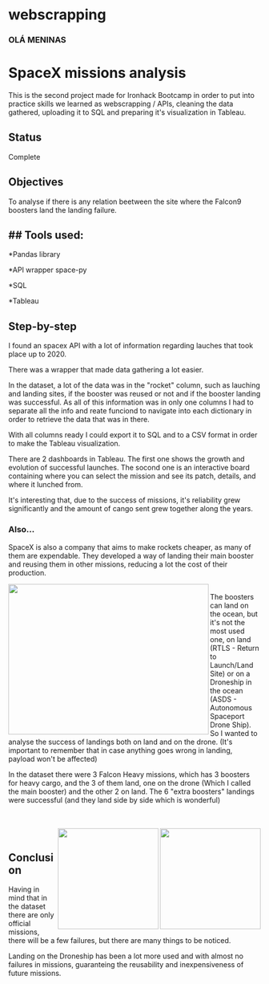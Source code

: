 # webscrapping
 ### OLÁ MENINAS
# SpaceX missions analysis

This is the second project made for Ironhack Bootcamp in order to put into practice skills we learned as webscrapping / APIs, cleaning the data gathered, uploading it to SQL and preparing it's visualization in Tableau.
## Status

Complete

## Objectives

To analyse if there is any relation beetween the site where the Falcon9 boosters land the landing failure.

## ## Tools used:
 *Pandas library
 
 *API wrapper space-py
 
 *SQL
 
 *Tableau

## Step-by-step
I found an spacex API with a lot of information regarding lauches that took place up to 2020. 

There was a wrapper that made data gathering a lot easier. 

In the dataset, a lot of the data was in the "rocket" column, such as lauching and landing sites, if the booster was reused or not and if the booster landing was successful. 
As all of this information was in only one columns I had to separate all the info and reate funciond to navigate into each dictionary in order to retrieve the data that was in there. 

With all columns ready I could export it to SQL and to a CSV format in order to make the Tableau visualization.

There are 2 dashboards in Tableau. The first one shows the growth and evolution of successful 
launches. The socond one is an interactive board containing where you can select the mission and see its patch, details, and where it lunched from. 

It's interesting that, due to the success of missions, it's reliability grew significantly and the amount of cango sent grew together along the years.

### Also...
SpaceX is also a company that aims to make rockets cheaper, as many of them are expendable. They developed a way of landing their main booster and reusing them in other missions, reducing a lot the cost of their production. 

<img align="left" src="https://live.staticflickr.com/7653/16892430560_4f9c8c16bf_b.jpg" alt="" width="400" height="300" />

<br/>The boosters can land on the ocean, but it's not the most used one, on land (RTLS - Return to Launch/Land Site) or on a Droneship in the ocean (ASDS - Autonomous Spaceport Drone Ship). 
So I wanted to analyse the success of landings both on land and on the drone. (It's important to remember that in case anything goes wrong in landing, payload won't be affected)

In the dataset there were 3 Falcon Heavy missions, which has 3 boosters for heavy cargo, and the 3 of them land, one on the drone (Which I called the main booster) and the other 2 on land.
The 6 "extra boosters" landings were successful (and they land side by side which is wonderful)
<br/>
<br/>

<br/><img align="right" src="https://i.ytimg.com/vi/TthLhqq4JUs/maxresdefault.jpg" alt="" width="201" height="201" />
<img align="right" src="https://media.wired.com/photos/5a7cb68fa2d3835392e1b469/191:100/w_2400,h_1256,c_limit/spacexrocketreturn.jpg" alt="" width="201" height="201" /> <br/>


## Conclusion
Having in mind that in the dataset there are only official missions, there will be a few failures, but there are many things to be noticed. 

Landing on the Droneship has been a lot more used and with almost no failures in missions, guaranteing the reusability and inexpensiveness of future missions. 
